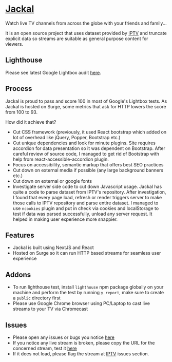 # [Jackal](http://jackal.surge.sh)

Watch live TV channels from across the globe with your friends and family...

It is an open source project that uses dataset provided by [IPTV](https://github.com/iptv-org/iptv) and truncate explicit data so streams are suitable as general purpose content for viewers.

## Lighthouse

Please see latest Google Lightbox audit [here](http://jackal.surge.sh/report.html).

## Process

Jackal is proud to pass and score 100 in most of Google's Lightbox tests. As Jackal is hosted on Surge, some metrics that ask for HTTP lowers the score from 100 to 93.

How did it achieve that?

- Cut CSS framework (previously, it used React bootstrap which added on lot of overhead like jQuery, Popper, Bootstrap etc.)
- Cut unique dependencies and look for minute plugins. Site requires accordion for data presentation so it was dependent on Bootstrap. After careful review of source code, I managed to get rid of Bootstrap with help from react-accessible-accordion plugin.
- Focus on accessibility, semantic markup that offers best SEO practices
- Cut down on external media if possible (any large background banners etc.)
- Cut down on external or google fonts
- Investigate server side code to cut down Javascript usage. Jackal has quite a code to parse dataset from IPTV's repository. After investigation, I found that every page load, refresh or render triggers server to make those calls to IPTV repository and parse entire dataset. I managed to use `ncookies` plugin and put in check via cookies and localStorage to test if data was parsed successfully, unload any server request. It helped in making user experience more snappier.

## Features

- Jackal is built using NextJS and React
- Hosted on Surge so it can run HTTP based streams for seamless user experience

## Addons

- To run lighthouse test, install `lighthouse` npm package globally on your machine and perform the test by running `y report`, make sure to create a `public` directory first
- Please use Google Chrome browser using PC/Laptop to cast live streams to your TV via Chromecast

## Issues

- Please open any issues or bugs you notice [here](https://github.com/tpkahlon/jackal/issues)
- If you notice any live stream is broken, please copy the URL for the concerned stream, test it [here](https://hls-js.netlify.app/demo/?utm_source=cdnjs&utm_medium=cdnjs_link&utm_campaign=cdnjs_library)
- If it does not load, please flag the stream at [IPTV](https://github.com/iptv-org/iptv/issues) issues section.
